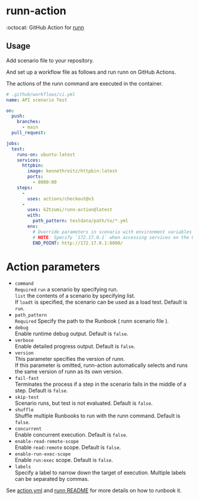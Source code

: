 # runn-action

:octocat: GitHub Action for [runn](https://github.com/k1LoW/runn)

## Usage

Add scenario file to your repository.

And set up a workflow file as follows and run runn on GitHub Actions.

The actions of the runn command are executed in the container.

``` yaml
# .github/workflows/ci.yml
name: API scenario Test

on:
  push:
    branches:
      - main
  pull_request:

jobs:
  test:
    runs-on: ubuntu-latest
    services:
      httpbin:
        image: kennethreitz/httpbin:latest
        ports:
          - 8080:80
    steps:
      -
        uses: actions/checkout@v3
      -
        uses: k2tzumi/runn-action@latest
        with:
          path_pattern: testdata/path/to/*.yml
        env:
          # Override parameters in scenario with environment variables
          # NOTE: Specify `172.17.0.1` when accessing services on the GitHub Actions host.
          END_POINT: http://172.17.0.1:8080/
```

# Action parameters

- `command`  
`Required` `run` a scenario by specifying run.  
`list` the contents of a scenario by specifying list.  
If `loadt` is specified, the scenario can be used as a load test. 
Default is `run`.
- `path_pattern`  
`Required` Specify the path to the Runbook ( runn scenario file ).
- `debug`  
Enable runtime debug output. Default is `false`.
- `verbose`  
Enable detailed progress output. Default is `false`.
- `version`  
This parameter specifies the version of runn.  
If this parameter is omitted, runn-action automatically selects and runs the same version of runn as its own version.
- `fail-fast`  
Terminates the process if a step in the scenario fails in the middle of a step. Default is `false`.
- `skip-test`  
Scenario runs, but test is not evaluated. Default is `false`.
- `shuffle`  
Shuffle multiple Runbooks to run with the runn command. Default is `false`.
- `concurrent`  
Enable concurrent execution. Default is `false`.
- `enable-read-remote-scope`  
Enable `read:remote` scope. Default is `false`.
- `enable-run-exec-scope`  
Enable `run:exec` scope. Default is `false`.
- `labels`  
Specify a label to narrow down the target of execution. Multiple labels can be separated by commas.

See [action.yml](action.yml) and [runn README](https://github.com/k1LoW/runn) for more details on how to runbook it.
